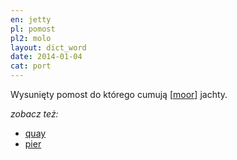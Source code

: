 ```yaml
---
en: jetty
pl: pomost
pl2: molo
layout: dict_word
date: 2014-01-04
cat: port
---
```


Wysunięty pomost do którego cumują [[moor](/dict/m/moor/)] jachty.


*zobacz też:*

* [quay](/dict/q/quay/)
* [pier](/dict/p/pier/)